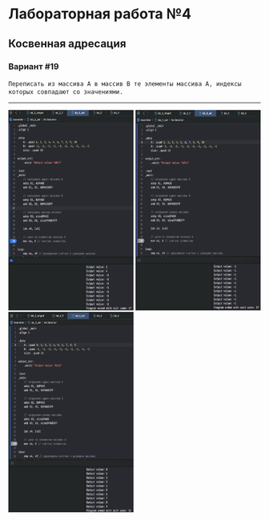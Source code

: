 # Лабораторная работа №4
## Косвенная адресация

### Вариант #19
```text
Переписать из массива А в массив В те элементы массива А, индексы которых совпадают со значениями.
```

---
<p >
  <img src="lab4/images/image.png" width="250" height="400" alt="Image 1">
  <img src="lab4/images/image2.png" width="250" height="400" alt="Image 2">
  <img src="lab4/images/image3.png" width="250" height="400" alt="Image 3">
</p>
